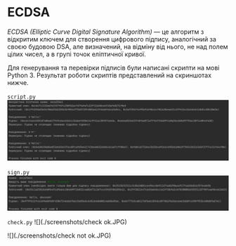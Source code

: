 # ECDSA

*ECDSA (Elliptic Curve Digital Signature Algorithm)* — це алгоритм з
відкритим ключем для створення цифрового підпису, аналогічний за своєю
будовою DSA, але визначений, на відміну від нього, не над полем цілих
чисел, а в групі точок еліптичної кривої.

Для генерування та перевірки підписів були написані скрипти на мові
Python 3. Результат роботи скриптів представлений на скриншотах нижче.

`script.py`
![](./screenshots/script.JPG)

`sign.py`
![](./screenshots/sign.JPG)

`check.py`
![](./screenshots/check ok.JPG)

![](./screenshots/check not ok.JPG)